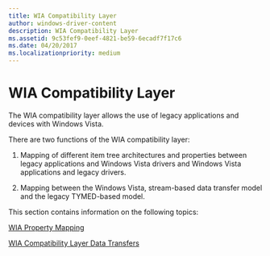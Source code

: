 ```yaml
---
title: WIA Compatibility Layer
author: windows-driver-content
description: WIA Compatibility Layer
ms.assetid: 9c53fef9-0eef-4821-be59-6ecadf7f17c6
ms.date: 04/20/2017
ms.localizationpriority: medium
---
```


# WIA Compatibility Layer


The WIA compatibility layer allows the use of legacy applications and devices with Windows Vista.

There are two functions of the WIA compatibility layer:

1.  Mapping of different item tree architectures and properties between legacy applications and Windows Vista drivers and Windows Vista applications and legacy drivers.

2.  Mapping between the Windows Vista, stream-based data transfer model and the legacy TYMED-based model.

This section contains information on the following topics:

[WIA Property Mapping](wia-property-mapping.md)

[WIA Compatibility Layer Data Transfers](wia-compatibility-layer-data-transfers.md)

 

 




